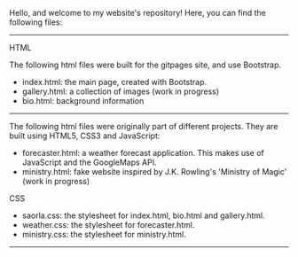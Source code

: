Hello, and welcome to my website's repository! Here, you can find the following files:

----------------------------------------------------


HTML

The following html files were built for the gitpages site, and use Bootstrap.

* index.html: the main page, created with Bootstrap.
* gallery.html: a collection of images (work in progress)
* bio.html: background information

-------------

The following html files were originally part of different projects. They are built using HTML5, CSS3 and JavaScript:

* forecaster.html: a weather forecast application. This makes use of JavaScript and the GoogleMaps API. 
* ministry.html: fake website inspired by J.K. Rowling's 'Ministry of Magic' (work in progress)



CSS

* saorla.css: the stylesheet for index.html, bio.html and gallery.html.
* weather.css: the stylesheet for forecaster.html.
* ministry.css: the stylesheet for ministry.html.


-----------------------------------------------------



